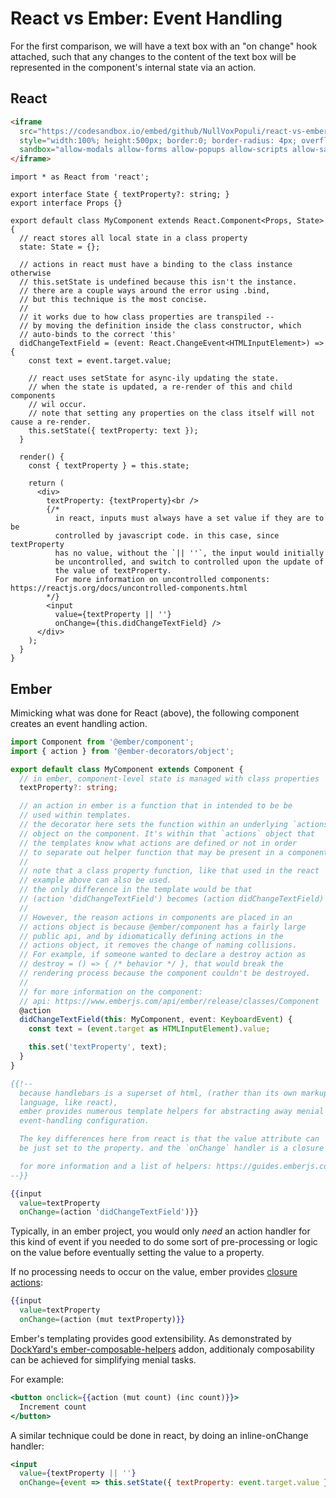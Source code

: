 
# React vs Ember: Event Handling

For the first comparison, we will have a text box with an "on change" hook attached,
such that any changes to the content of the text box will be represented in the component's
internal state via an action.

## React

```html
<iframe
  src="https://codesandbox.io/embed/github/NullVoxPopuli/react-vs-ember/tree/master/event-handling/react?module=%2Fsrc%2Fui%2Fmy-component.tsx"
  style="width:100%; height:500px; border:0; border-radius: 4px; overflow:hidden;"
  sandbox="allow-modals allow-forms allow-popups allow-scripts allow-same-origin">
</iframe>
```

```tsx
import * as React from 'react';

export interface State { textProperty?: string; }
export interface Props {}

export default class MyComponent extends React.Component<Props, State> {
  // react stores all local state in a class property
  state: State = {};

  // actions in react must have a binding to the class instance otherwise
  // this.setState is undefined because this isn't the instance.
  // there are a couple ways around the error using .bind,
  // but this technique is the most concise.
  //
  // it works due to how class properties are transpiled --
  // by moving the definition inside the class constructor, which
  // auto-binds to the correct 'this'
  didChangeTextField = (event: React.ChangeEvent<HTMLInputElement>) => {
    const text = event.target.value;

    // react uses setState for async-ily updating the state.
    // when the state is updated, a re-render of this and child components
    // wil occur.
    // note that setting any properties on the class itself will not cause a re-render.
    this.setState({ textProperty: text });
  }

  render() {
    const { textProperty } = this.state;

    return (
      <div>
        textProperty: {textProperty}<br />
        {/*
          in react, inputs must always have a set value if they are to be
          controlled by javascript code. in this case, since textProperty
          has no value, without the `|| ''`, the input would initially
          be uncontrolled, and switch to controlled upon the update of
          the value of textProperty.
          For more information on uncontrolled components: https://reactjs.org/docs/uncontrolled-components.html
        */}
        <input
          value={textProperty || ''}
          onChange={this.didChangeTextField} />
      </div>
    );
  }
}
```


## Ember

Mimicking what was done for React (above), the following component creates an
event handling action.

```ts
import Component from '@ember/component';
import { action } from '@ember-decorators/object';

export default class MyComponent extends Component {
  // in ember, component-level state is managed with class properties
  textProperty?: string;

  // an action in ember is a function that in intended to be be
  // used within templates.
  // the decorator here sets the function within an underlying `actions`
  // object on the component. It's within that `actions` object that
  // the templates know what actions are defined or not in order
  // to separate out helper function that may be present in a component.
  //
  // note that a class property function, like that used in the react
  // example above can also be used.
  // the only difference in the template would be that
  // (action 'didChangeTextField') becomes (action didChangeTextField)
  //
  // However, the reason actions in components are placed in an
  // actions object is because @ember/component has a fairly large
  // public api, and by idiomatically defining actions in the
  // actions object, it removes the change of naming collisions.
  // For example, if someone wanted to declare a destroy action as
  // destroy = () => { /* behavior */ }, that would break the
  // rendering process because the component couldn't be destroyed.
  //
  // for more information on the component:
  // api: https://www.emberjs.com/api/ember/release/classes/Component
  @action
  didChangeTextField(this: MyComponent, event: KeyboardEvent) {
    const text = (event.target as HTMLInputElement).value;

    this.set('textProperty', text);
  }
}
```
```hbs
{{!--
  because handlebars is a superset of html, (rather than its own markup/templating
  language, like react),
  ember provides numerous template helpers for abstracting away menial
  event-handling configuration.

  The key differences here from react is that the value attribute can
  be just set to the property. and the `onChange` handler is a closure

  for more information and a list of helpers: https://guides.emberjs.com/v3.1.0/templates/input-helpers/
--}}

{{input
  value=textProperty
  onChange=(action 'didChangeTextField')}}
```

Typically, in an ember project, you would only _need_ an action handler for this kind of
event if you needed to do some sort of pre-processing or logic on the value before eventually
setting the value to a property.

If no processing needs to occur on the value, ember provides [closure actions](https://www.emberjs.com/api/ember/3.1/classes/Ember.Templates.helpers/methods/mut?anchor=mut):
```hbs
{{input
  value=textProperty
  onChange=(action (mut textProperty)}}
```

Ember's templating provides good extensibility. As demonstrated by [DockYard's ember-composable-helpers](https://github.com/DockYard/ember-composable-helpers) addon, additionaly composability can be achieved for simplifying menial tasks.

For example:
```hbs
<button onclick={{action (mut count) (inc count)}}>
  Increment count
</button>
```


A similar technique could be done in react, by doing an inline-onChange handler:

```jsx
<input
  value={textProperty || ''}
  onChange={event => this.setState({ textProperty: event.target.value })} />
```
